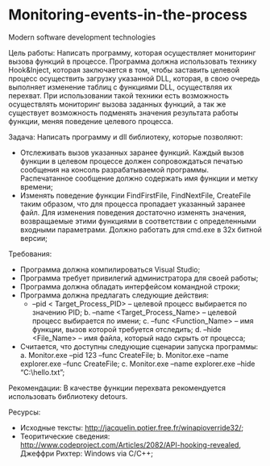 # Monitoring-events-in-the-process
Modern software development technologies

Цель работы: Написать программу, которая осуществляет мониторинг вызова функций в процессе. Программа должна использовать технику Hook&Inject, которая заключается в том, чтобы заставить целевой процесс осуществить загрузку указанной DLL, которая, в свою очередь выполняет изменение таблиц с функциями DLL, осуществляя их перехват. При использовании такой техники есть возможность осуществлять мониторинг вызова заданных функций, а так же существует возможность подменять значения результата работы функции, меняя поведение целевого процесса.

Задача: Написать программу и dll библиотеку, которые позволяют:
  - Отслеживать вызов указанных заранее функций. Каждый вызов функции в целевом процессе должен сопровождаться печатью сообщения на консоль разрабатываемой программы. Распечатанное сообщение должно содержать имя функции и метку времени;
  - Изменять поведение функции FindFirstFile, FindNextFile, CreateFile таким образом, что для процесса пропадает указанный заранее файл. Для изменения поведения достаточно изменять значения, возвращаемые этими функциями в соответствии с определенными входными параметрами. Должно работать для cmd.exe в 32х битной версии;

Требования:
  - Программа должна компилироваться Visual Studio;
  - Программа требует привилегий администратора для своей работы;
  - Программа должна обладать интерфейсом командной строки;
  - Программа должна предлагать следующие действия:
    -	–pid < Target_Process_PID> – целевой процесс выбирается по значению PID;
    b.	–name <Target_Process_Name> – целевой процесс выбирается по имени;
    c.	–func <Function_Name> – имя функции, вызов которой требуется отследить;
    d.	–hide <File_Name> – имя файла, который надо скрыть от процесса;
  - Считается, что доступны следующие сценарии запуска программы:
    a.	Monitor.exe –pid 123 –func CreateFile;
    b.	Monitor.exe –name explorer.exe –func CreateFile;
    c.	Monitor.exe –name explorer.exe –hide “C:\hello.txt”;

Рекомендации: В качестве функции перехвата рекомендуется использовать библиотеку detours.

Ресурсы:
  - Исходные тексты: http://jacquelin.potier.free.fr/winapioverride32/;
  - Теоритические сведения: http://www.codeproject.com/Articles/2082/API-hooking-revealed, Джеффри Рихтер: Windows via C/C++;
